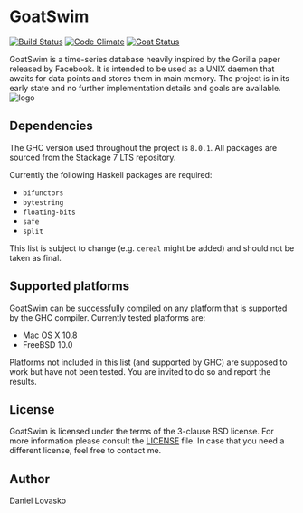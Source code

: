 # GoatSwim

[![Build Status](https://travis-ci.org/lovasko/goat.svg?branch=master)](https://travis-ci.org/lovasko/goat)
[![Code Climate](https://codeclimate.com/github/lovasko/goat/badges/gpa.svg)](https://codeclimate.com/github/lovasko/goat)
[![Goat Status](https://img.shields.io/badge/goat-swimming-blue.svg)](https://github.com/lovasko/goat)

GoatSwim is a time-series database heavily inspired by the Gorilla paper
released by Facebook. It is intended to be used as a UNIX daemon that
awaits for data points and stores them in main memory. The project is
in its early state and no further implementation details and goals
are available.
![logo](http://smnd.sk/lovasko/goatswim.png)

## Dependencies
The GHC version used throughout the project is `8.0.1`. All packages
are sourced from the Stackage 7 LTS repository.

Currently the following Haskell packages are required:
 * `bifunctors`
 * `bytestring`
 * `floating-bits`
 * `safe`
 * `split`

This list is subject to change (e.g. `cereal` might be added) and should
not be taken as final.

## Supported platforms
GoatSwim can be successfully compiled on any platform that is supported
by the GHC compiler. Currently tested platforms are:
 * Mac OS X 10.8
 * FreeBSD 10.0

Platforms not included in this list (and supported by GHC) are supposed
to work but have not been tested. You are invited to do so and report
the results.

## License
GoatSwim is licensed under the terms of the 3-clause BSD license.
For more information please consult the [LICENSE](LICENSE.md) file.
In case that you need a different license, feel free to contact me.

## Author
Daniel Lovasko

